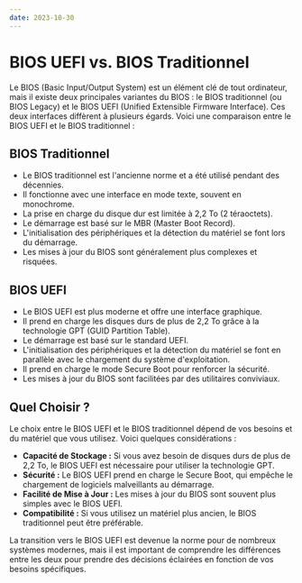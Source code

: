 ```yaml
---
date: 2023-10-30
---
```

# BIOS UEFI vs. BIOS Traditionnel

Le BIOS (Basic Input/Output System) est un élément clé de tout ordinateur, mais il existe deux principales variantes du BIOS : le BIOS traditionnel (ou BIOS Legacy) et le BIOS UEFI (Unified Extensible Firmware Interface). Ces deux interfaces diffèrent à plusieurs égards. Voici une comparaison entre le BIOS UEFI et le BIOS traditionnel :

## BIOS Traditionnel

- Le BIOS traditionnel est l'ancienne norme et a été utilisé pendant des décennies.
- Il fonctionne avec une interface en mode texte, souvent en monochrome.
- La prise en charge du disque dur est limitée à 2,2 To (2 téraoctets).
- Le démarrage est basé sur le MBR (Master Boot Record).
- L'initialisation des périphériques et la détection du matériel se font lors du démarrage.
- Les mises à jour du BIOS sont généralement plus complexes et risquées.

## BIOS UEFI

- Le BIOS UEFI est plus moderne et offre une interface graphique.
- Il prend en charge les disques durs de plus de 2,2 To grâce à la technologie GPT (GUID Partition Table).
- Le démarrage est basé sur le standard UEFI.
- L'initialisation des périphériques et la détection du matériel se font en parallèle avec le chargement du système d'exploitation.
- Il prend en charge le mode Secure Boot pour renforcer la sécurité.
- Les mises à jour du BIOS sont facilitées par des utilitaires conviviaux.

## Quel Choisir ?

Le choix entre le BIOS UEFI et le BIOS traditionnel dépend de vos besoins et du matériel que vous utilisez. Voici quelques considérations :

- **Capacité de Stockage :** Si vous avez besoin de disques durs de plus de 2,2 To, le BIOS UEFI est nécessaire pour utiliser la technologie GPT.
- **Sécurité :** Le BIOS UEFI prend en charge le Secure Boot, qui empêche le chargement de logiciels malveillants au démarrage.
- **Facilité de Mise à Jour :** Les mises à jour du BIOS sont souvent plus simples avec le BIOS UEFI.
- **Compatibilité :** Si vous utilisez un matériel plus ancien, le BIOS traditionnel peut être préférable.

La transition vers le BIOS UEFI est devenue la norme pour de nombreux systèmes modernes, mais il est important de comprendre les différences entre les deux pour prendre des décisions éclairées en fonction de vos besoins spécifiques.
